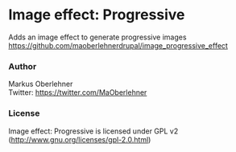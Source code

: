 # Image effect: Progressive
Adds an image effect to generate progressive images  
https://github.com/maoberlehnerdrupal/image_progressive_effect

### Author
Markus Oberlehner  
Twitter: https://twitter.com/MaOberlehner

### License
Image effect: Progressive is licensed under GPL v2
(http://www.gnu.org/licenses/gpl-2.0.html)
